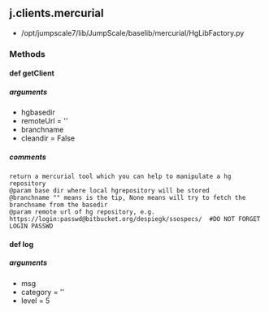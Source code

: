 ## j.clients.mercurial

- /opt/jumpscale7/lib/JumpScale/baselib/mercurial/HgLibFactory.py

### Methods

#### def getClient 
##### arguments

- hgbasedir
- remoteUrl = ''
- branchname
- cleandir = False

##### comments

```
return a mercurial tool which you can help to manipulate a hg repository
@param base dir where local hgrepository will be stored
@branchname "" means is the tip, None means will try to fetch the branchname from the basedir
@param remote url of hg repository, e.g. https://login:passwd@bitbucket.org/despiegk/ssospecs/  #DO NOT FORGET LOGIN PASSWD

```

#### def log 
##### arguments

- msg
- category = ''
- level = 5
